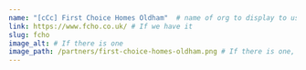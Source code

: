 ```yaml
---
name: "[cCc] First Choice Homes Oldham"	 # name of org to display to user
link: https://www.fcho.co.uk/ # If we have it
slug: fcho
image_alt: # If there is one
image_path: /partners/first-choice-homes-oldham.png # If there is one, should be colocated with the index.md file in the folder
---
```


